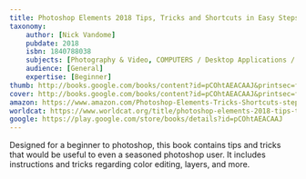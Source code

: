 ```yaml
---
title: Photoshop Elements 2018 Tips, Tricks and Shortcuts in Easy Steps
taxonomy:
	author: [Nick Vandome]
	pubdate: 2018
	isbn: 1840788038
	subjects: [Photography & Video, COMPUTERS / Desktop Applications / Design & Graphics]
	audience: [General]
	expertise: [Beginner]
thumb: http://books.google.com/books/content?id=pCOhtAEACAAJ&printsec=frontcover&img=1&zoom=1&imgtk=AFLRE71LGtKsXCxXVL_mft2a5FeOA2hYsuWbXpWneB0s2bw7S9q93pqqix0eyKPoV3GmOBXbQPezHq_6g6fwKUYpl8Va_oGYmh_Re8t0h2WKtArD6z-cj_72F2i_Ki6-sYEBD-q7Gt7w&source=gbs_api
cover: http://books.google.com/books/content?id=pCOhtAEACAAJ&printsec=frontcover&img=1&zoom=1&imgtk=AFLRE71LGtKsXCxXVL_mft2a5FeOA2hYsuWbXpWneB0s2bw7S9q93pqqix0eyKPoV3GmOBXbQPezHq_6g6fwKUYpl8Va_oGYmh_Re8t0h2WKtArD6z-cj_72F2i_Ki6-sYEBD-q7Gt7w&source=gbs_api
amazon: https://www.amazon.com/Photoshop-Elements-Tricks-Shortcuts-steps/dp/1840788038/ref=sr_1_1?keywords=Photoshop+Elements+2018+Tips%2C+Tricks+%26+Shortcuts+in+Easy+Steps&qid=1571082055&sr=8-1
worldcat: https://www.worldcat.org/title/photoshop-elements-2018-tips-tricks-shortcuts-for-windows-and-mac/oclc/1035516524&referer=brief_results
google: https://play.google.com/store/books/details?id=pCOhtAEACAAJ
---
```

Designed for a beginner to photoshop, this book contains tips and tricks that would be useful to even a seasoned photoshop user.  It includes instructions and tricks regarding color editing, layers, and more.